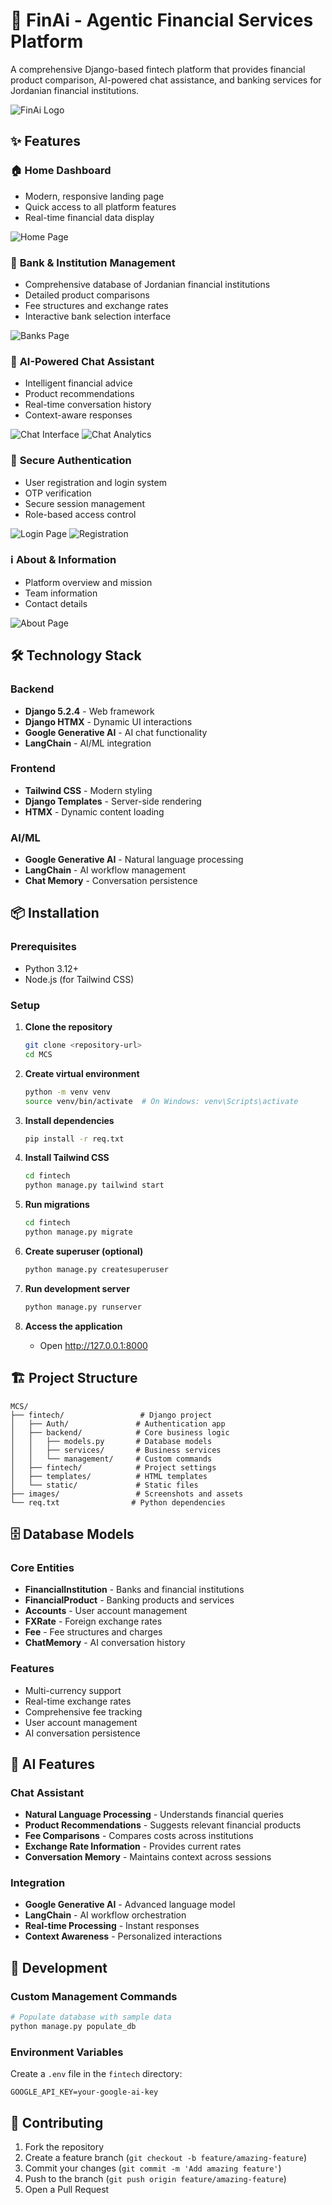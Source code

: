 # 🏦 FinAi - Agentic Financial Services Platform

A comprehensive Django-based fintech platform that provides financial product comparison, AI-powered chat assistance, and banking services for Jordanian financial institutions.

![FinAi Logo](images/Logowith%20withe%20backgroundsmall.png)

## ✨ Features

### 🏠 **Home Dashboard**
- Modern, responsive landing page
- Quick access to all platform features
- Real-time financial data display

![Home Page](images/home%20page.png)

### 🏦 **Bank & Institution Management**
- Comprehensive database of Jordanian financial institutions
- Detailed product comparisons
- Fee structures and exchange rates
- Interactive bank selection interface

![Banks Page](images/Bankspage.png)

### 💬 **AI-Powered Chat Assistant**
- Intelligent financial advice
- Product recommendations
- Real-time conversation history
- Context-aware responses

![Chat Interface](images/chatconfrsation.png)
![Chat Analytics](images/chatconfrsation.png4.png)

### 🔐 **Secure Authentication**
- User registration and login system
- OTP verification
- Secure session management
- Role-based access control

![Login Page](images/Login.png)
![Registration](images/regstraion.png)

### ℹ️ **About & Information**
- Platform overview and mission
- Team information
- Contact details

![About Page](images/about%20page.png)

## 🛠️ Technology Stack

### Backend
- **Django 5.2.4** - Web framework
- **Django HTMX** - Dynamic UI interactions
- **Google Generative AI** - AI chat functionality
- **LangChain** - AI/ML integration

### Frontend
- **Tailwind CSS** - Modern styling
- **Django Templates** - Server-side rendering
- **HTMX** - Dynamic content loading

### AI/ML
- **Google Generative AI** - Natural language processing
- **LangChain** - AI workflow management
- **Chat Memory** - Conversation persistence

## 📦 Installation

### Prerequisites
- Python 3.12+
- Node.js (for Tailwind CSS)

### Setup

1. **Clone the repository**
   ```bash
   git clone <repository-url>
   cd MCS
   ```

2. **Create virtual environment**
   ```bash
   python -m venv venv
   source venv/bin/activate  # On Windows: venv\Scripts\activate
   ```

3. **Install dependencies**
   ```bash
   pip install -r req.txt
   ```

4. **Install Tailwind CSS**
   ```bash
   cd fintech
   python manage.py tailwind start
   ```

5. **Run migrations**
   ```bash
   cd fintech
   python manage.py migrate
   ```

6. **Create superuser (optional)**
   ```bash
   python manage.py createsuperuser
   ```

7. **Run development server**
   ```bash
   python manage.py runserver
   ```

8. **Access the application**
   - Open http://127.0.0.1:8000

## 🏗️ Project Structure

```
MCS/
├── fintech/                 # Django project
│   ├── Auth/               # Authentication app
│   ├── backend/            # Core business logic
│   │   ├── models.py       # Database models
│   │   ├── services/       # Business services
│   │   └── management/     # Custom commands
│   ├── fintech/            # Project settings
│   ├── templates/          # HTML templates
│   └── static/             # Static files
├── images/                 # Screenshots and assets
└── req.txt                # Python dependencies
```

## 🗄️ Database Models

### Core Entities
- **FinancialInstitution** - Banks and financial institutions
- **FinancialProduct** - Banking products and services
- **Accounts** - User account management
- **FXRate** - Foreign exchange rates
- **Fee** - Fee structures and charges
- **ChatMemory** - AI conversation history

### Features
- Multi-currency support
- Real-time exchange rates
- Comprehensive fee tracking
- User account management
- AI conversation persistence

## 🤖 AI Features

### Chat Assistant
- **Natural Language Processing** - Understands financial queries
- **Product Recommendations** - Suggests relevant financial products
- **Fee Comparisons** - Compares costs across institutions
- **Exchange Rate Information** - Provides current rates
- **Conversation Memory** - Maintains context across sessions

### Integration
- **Google Generative AI** - Advanced language model
- **LangChain** - AI workflow orchestration
- **Real-time Processing** - Instant responses
- **Context Awareness** - Personalized interactions

## 🔧 Development

### Custom Management Commands
```bash
# Populate database with sample data
python manage.py populate_db
```

### Environment Variables
Create a `.env` file in the `fintech` directory:
```env
GOOGLE_API_KEY=your-google-ai-key
```

## 🤝 Contributing

1. Fork the repository
2. Create a feature branch (`git checkout -b feature/amazing-feature`)
3. Commit your changes (`git commit -m 'Add amazing feature'`)
4. Push to the branch (`git push origin feature/amazing-feature`)
5. Open a Pull Request
